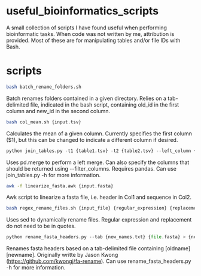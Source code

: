 # useful_bioinformatics_scripts
A small collection of scripts I have found useful when performing bioinformatic tasks. When code was not written by me, attribution is provided. Most of these are for manipulating tables and/or file IDs with Bash.

# scripts
```bash
bash batch_rename_folders.sh
```
Batch renames folders contained in a given directory. Relies on a tab-delimited file, indicated in the bash script, containing old_id in the first column and new_id in the second column.
<br>

```bash
bash col_mean.sh {input.tsv}
```
Calculates the mean of a given column. Currently specifies the first column ($1), but this can be changed to indicate a different column if desired.


```python
python join_tables.py -t1 {table1.tsv} -t2 {table2.tsv} --left_column {left_col} --right_column {right_col} --filter_columns {col1, col2...} --output_table {output.tsv}
```
Uses pd.merge to perform a left merge. Can also specify the columns that should be returned using --filter_columns. Requires pandas. Can use join_tables.py -h for more information.


```bash
awk -f linearize_fasta.awk {input.fasta}
```
Awk script to linearize a fasta file, i.e. header in Col1 and sequence in Col2. 


```bash
bash regex_rename_files.sh {input_file} {regular_expression} {replacement}
```
Uses sed to dynamically rename files. Regular expression and replacement do not need to be in quotes.


```python
python rename_fasta_headers.py --tab {new_names.txt} {file.fasta} > {newfile.fasta}
```
Renames fasta headers based on a tab-delimited file containing [oldname] [newname]. Originally writte by Jason Kwong (https://github.com/kwongj/fa-rename). Can use rename_fasta_headers.py -h for more information.
